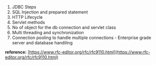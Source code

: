 1. JDBC Steps
2. SQL Injection and prepared statement
3. HTTP Lifecycle
4. Servlet methods
5. No of object for the db connection and servlet class
6. Multi threading and synchronization
7. Connection pooling to handle multiple connections - Enterprise grade server and database handiling

**reference:** [https://www.rfc-editor.org/rfc/rfc9110.html](https://www.rfc-editor.org/rfc/rfc9110.html)
